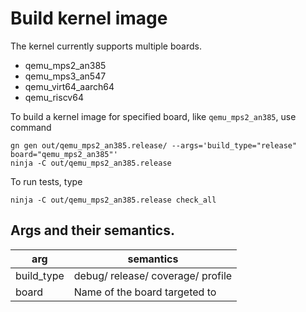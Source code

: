 # Build kernel image

The kernel currently supports multiple boards.

- qemu_mps2_an385
- qemu_mps3_an547
- qemu_virt64_aarch64
- qemu_riscv64

To build a kernel image for specified board, like `qemu_mps2_an385`, use command
```
gn gen out/qemu_mps2_an385.release/ --args='build_type="release" board="qemu_mps2_an385"'
ninja -C out/qemu_mps2_an385.release
```
To run tests, type
```
ninja -C out/qemu_mps2_an385.release check_all
```

## Args and their semantics.
| arg        | semantics |
| ---        | ---       |
| build_type | debug/ release/ coverage/ profile |
| board      | Name of the board targeted to |
